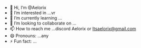 - 👋 Hi, I’m @Aelorix
- 👀 I’m interested in ...vr
- 🌱 I’m currently learning ...
- 💞️ I’m looking to collaborate on ...
- 📫 How to reach me ...discord Aelorix or Itsaelorix@gmail.com
- 😄 Pronouns: ...any
- ⚡ Fun fact: ...

<!---
Aelorix/Aelorix is a ✨ special ✨ repository because its `README.md` (this file) appears on your GitHub profile.
You can click the Preview link to take a look at your changes.
--->

